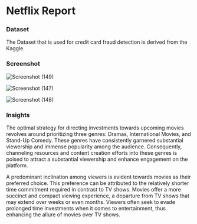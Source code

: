 # Netflix Report
### Dataset
The Dataset that is used for credit card fraud detection is derived from the Kaggle.

### Screenshot
![Screenshot (149)](https://github.com/AmandeepkaurCSE/Netflix-Report/assets/64351796/fb84ab58-b031-4f1c-9bbf-4b6b6f207877)

![Screenshot (147)](https://github.com/AmandeepkaurCSE/Netflix-Report/assets/64351796/8f183dfb-7611-4277-858b-82ed13d0e00f)

![Screenshot (148)](https://github.com/AmandeepkaurCSE/Netflix-Report/assets/64351796/1790df38-9221-4169-b1b5-1e6e05ebb721)

### Insights
The optimal strategy for directing investments towards upcoming movies revolves around prioritizing three genres: Dramas, International Movies, and Stand-Up Comedy. These genres have consistently garnered substantial viewership and immense popularity among the audience. Consequently, channeling resources and content creation efforts into these genres is poised to attract a substantial viewership and enhance engagement on the platform.

A predominant inclination among viewers is evident towards movies as their preferred choice. This preference can be attributed to the relatively shorter time commitment required in contrast to TV shows. Movies offer a more succinct and compact viewing experience, a departure from TV shows that may extend over weeks or even months. Viewers often seek to evade prolonged time investments when it comes to entertainment, thus enhancing the allure of movies over TV shows.
